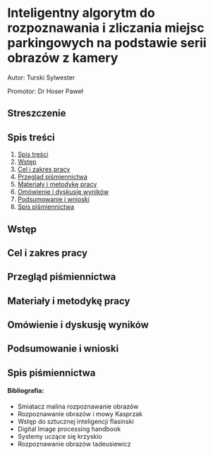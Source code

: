 ﻿# Inteligentny algorytm do rozpoznawania i zliczania miejsc parkingowych na podstawie serii obrazów z kamery

Autor: Turski Sylwester

Promotor: Dr Hoser Paweł


## Streszczenie 



## Spis treści

  1. [Spis treści](#)
  2. [Wstęp](#)
  2. [Cel i zakres pracy](#)
  4. [Przegląd piśmiennictwa](#)
  5. [Materiały i metodykę pracy](#)
  6. [Omówienie i dyskusję wyników](#)
  7. [Podsumowanie i wnioski](#)
  8. [Spis piśmiennictwa](#)

## Wstęp
	
<!-- 
	nowoczesne społeczeństwo i inteligentne parkingi i nie tylko parkingi 
	problem z wolnymi miejscami parkingowymi w centrum miasta
	czujniki parkingowe kosztują, dając informację tylko o jednym miejscu
		kamera zbiera informację o kilku- kilkunastu miejscach 
	alternatywą jest uż
	
-->

## Cel i zakres pracy

<!--
    celem jest opracowanie i stworznie algorytmu na podstawie zdjęć z 
    kamery przemysłowej będzie rozpoznawał czy zadane miejsce parkingowe jest wolne.
    Przygotowanie serii zdjęć uczących dla nauczania. 
    Opracowanie programu prezentującego wyniki działania algorytmu.
-->
## Przegląd piśmiennictwa
<!--
	https://www.youtube.com/watch?v=R9V1NCC6NPk&t=162s /* company project */
	https://www.youtube.com/watch?v=ypAg4PMEtso /* hakaton project *
	https://www.youtube.com/watch?v=KZIuMAhR4qU
	https://www.youtube.com/watch?v=iAy2ZWnnRAw
	https://www.youtube.com/watch?v=8A7vfMP0r7s
	https://www.youtube.com/watch?v=56AiTPYecTM
	https://www.youtube.com/watch?v=2RX7cjcFKLs&t=70s
	https://www.youtube.com/watch?v=G5dOHYmb8cc
	{
		https://www.youtube.com/watch?v=bPeGC8-PQJg
		https://www.youtube.com/watch?v=pEvd5FlELis
	}
-->
## Materiały i metodykę pracy
<!--
    metodyka agile
    mvp
    wybór biblioteki openCV
        popularna
        posiada dużo możliwości w przetwarzaniu obrazów 
        ?? posiada podstawowe funkcję do klasyfikacji 

    wybór c# i WPF vs pyton
        przewaga nad językiem python - okienka 
        przewaga nad c# - wspierany przez openCV, 
            c# posiada wrapper openCV Sharp
                ?? problem z ffmpeg 
        MVC -> c# 
        ostateczny wykonanie projektu ?? c# vs python


    napisanie klasyfikatora hSv
        problem z szumem RGB
        binaryzacja 
            problem przy niskim V, 
                skalowanie s/v
            binaryzacja v>50% s>50%
        problem z samochodami o niskiej saturacji

    napisanie klasyfikatora liczebności krawędzi
        zliczanie pixeli z krawędzią
        problem z szumem RGB
        problem z samochodami zlewającymi się z tłem 
        problem z nielednolitym podłorzem (kostka brukowa)
        this - - > załorzenie o zdjęciach dobrej jakości 
    
    -------[Future]------------
    spreparowanie danych testowych do nauczenia klasyfikatora 
    sensitivity specificity roc curve
        dobranie odpowiednich wartości dla tresholdów 

    Nauczanie maszynowe 
        k-nn - metoda najbliższych sąsiadów 
        SVM - metoda vektorów nośnych
        
    wyliczanie dodatkowych cech 
        historgamy dla hSV
            wyliczanie wartości średniej i odchylenia standardowego

        badanie wykrytych krawędzi pod kątem ich długości i liczebności 
            histogram i badanie średniej i odchylenia standardowego
        badanie texture measurement haralick  
-->
## Omówienie i dyskusję wyników

<!--
    klasyfikator na podstawie hSv nie wykrywa samochodów o 
    kolorze białym szarym lub czarnym

    klasyfikator oparty o % krawędzi działa tak dobrze jak działa wykrywanie krawędzi
       klasyfikator przy pewnych warunkach oświetlenia i szumu RGB generowanego przez kamerę 
       nie jest w stanie wykryć czarnego samochodu
-->
## Podsumowanie i wnioski
<!--
	
-->
## Spis piśmiennictwa

#### Bibliografia:

- Smiatacz malina rozpoznawanie obrazów 
- Rozpoznawanie obrazów i mowy Kasprzak 
- Wstęp do sztucznej inteligencji flasinski 
- Digital Image processing handbook 
- Systemy uczące się krzyskio 
- Rozpoznawanie obrazów tadeusiewicz 